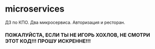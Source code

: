 # microservices
ДЗ по КПО. Два микросервиса. Авторизация и ресторан.

### ПОЖАЛУЙСТА, ЕСЛИ ТЫ НЕ ИГОРЬ ХОХЛОВ, НЕ СМОТРИ ЭТОТ КОД!!! ПРОШУ ИСКРЕННЕ!!!

